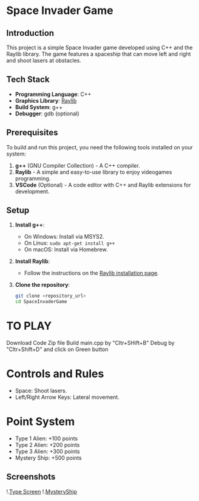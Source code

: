# Space Invader Game

## Introduction

This project is a simple Space Invader game developed using C++ and the Raylib library. The game features a spaceship that can move left and right and shoot lasers at obstacles.

## Tech Stack

- **Programming Language**: C++
- **Graphics Library**: [Raylib](https://www.raylib.com/)
- **Build System**: g++
- **Debugger**: gdb (optional)

## Prerequisites

To build and run this project, you need the following tools installed on your system:

1. **g++** (GNU Compiler Collection) - A C++ compiler.
2. **Raylib** - A simple and easy-to-use library to enjoy videogames programming.
3. **VSCode** (Optional) - A code editor with C++ and Raylib extensions for development.

## Setup

1. **Install g++**:

   - On Windows: Install via MSYS2.
   - On Linux: `sudo apt-get install g++`
   - On macOS: Install via Homebrew.

2. **Install Raylib**:

   - Follow the instructions on the [Raylib installation page](https://www.raylib.com/).

3. **Clone the repository**:
   ```bash
   git clone <repository_url>
   cd SpaceInvaderGame
   ```

# TO PLAY

Download Code Zip file
Build main.cpp by "Cltr+SHift+B"
Debug by "Cltr+Shift+D" and click on Green button

# Controls and Rules

- Space: Shoot lasers.
- Left/Right Arrow Keys: Lateral movement.

# Point System

- Type 1 Alien: +100 points
- Type 2 Alien: +200 points
- Type 3 Alien: +300 points
- Mystery Ship: +500 points

## Screenshots
!.[Type Screen](https://raw.githubusercontent.com/divyavinod6/Space-Invader-Game/main/Screenshots/output1.png)
!.[MysteryShip](https://raw.githubusercontent.com/divyavinod6/Space-Invader-Game/main/Screenshots/output2.png)
